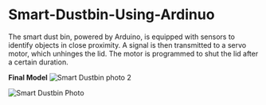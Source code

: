 # Smart-Dustbin-Using-Ardinuo
The smart dust bin, powered by Arduino, is equipped with sensors to identify objects in close proximity. 
A signal is then transmitted to a servo motor, which unhinges the lid. The motor is programmed to shut the lid after a certain duration.

**Final Model**
![Smart Dustbin photo 2](https://github.com/Sakshi-2707/Smart-Dustbin-Using-Ardinuo/assets/127045654/cb4d80d8-88dd-4d95-b5a0-e4ef843836f7)

![Smart Dustbin Photo](https://github.com/Sakshi-2707/Smart-Dustbin-Using-Ardinuo/assets/127045654/3773d78c-6af6-4794-8e7b-121b64a85b1b)

